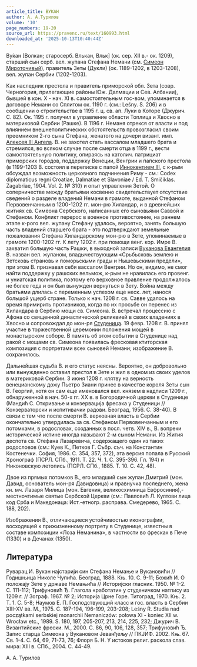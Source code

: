 ```yaml
---
article_title: ВУКАН
author: А. А.Турилов
volume: '10'
page_numbers: 19-20
source_url: https://pravenc.ru/text/160993.html
downloaded_at: '2025-10-13T10:40:44Z'
---
```


Ву́кан [Волкан; старосерб. Влькан, Вльк] (ок. сер. XII в.- ок. 1209), старший сын серб. вел. жупана Стефана Немани (см. [Симеон Мироточивый](<https://pravenc.ru/text/Симеон Мироточивый.html>)), правитель Зеты (Дукли) (ок. 1189-1202, в 1203-1208), вел. жупан Сербии (1202-1203).

Как наследник престола и правитель приморской обл. Зета (совр. Черногория, прилегающие районы Юж. Далмации и Сев. Албании), бывшей в кон. X - нач. XI в. самостоятельным гос-вом, упоминается в договоре Немани со Сплитом ок. 1190 г. (см.: Leśny. S. 206) и в сообщении о строительстве в 1195 г. ц. св. ап. Луки в Которе (Джурич. С. 82). Ок. 1195 г. получил в управление области Топлица и Хвосно в материковой Сербии (Рашке). В 1196 г. Неманя отрекся от власти и под влиянием внешнеполитических обстоятельств провозгласил своим преемником 2-го сына Стефана, женатого на дочери визант. имп. [Алексея III Ангела](<https://pravenc.ru/text/Алексея III Ангела.html>). В. не захотел стать вассалом младшего брата и стремился, во всяком случае после смерти отца в 1199 г., вести самостоятельную политику, опираясь на католич. патрициат приморских городов, поддержку Венеции, Венгрии и папского престола (в 1199-1203 В. состоял в переписке с папой [Иннокентием III](<https://pravenc.ru/text/Иннокентием III.html>), с к-рым обсуждал возможность церковного подчинения Риму - см.: Codex diplomaticus regni Croatiae, Dalmatiae et Slavoniae / Ed. T. Smičiklas. Zagabriae, 1904. Vol. 2. № 310) и опыт управления Зетой. О соперничестве между братьями косвенно свидетельствует отсутствие сведений о разделе владений Немани в грамоте, выданной Стефаном Первовенчанным в 1200-1202 гг. мон-рю Хиландар, и в древнейших житиях св. Симеона Сербского, написанных его сыновьями Саввой и Стефаном. Конфликт перерос в военное противостояние, на раннем этапе к-рого вел. жупану Стефану удалось, вероятно, занять большую часть владений старшего брата - это подтверждают земельные пожалования Стефана Хиландарскому мон-рю в Зете, упоминаемые в грамоте 1200-1202 гг. К лету 1202 г. при помощи венг. кор. Имре В. захватил большую часть Рашки, в выходной записи [Вуканова Евангелия](<https://pravenc.ru/text/Вуканово Евангелие.html>) В. назван вел. жупаном, владычествующим «Срьбьсковь землею и Зетсковь страновь и поморьскыми грады и Нышевьскими предели», при этом В. признавал себя вассалом Венгрии. Но он, видимо, не смог найти поддержку у рашских вельмож, к-рым не нравилась его провенг. и униатская политика, поэтому его верховное правление продолжалось не более года и он был вынужден вернуться в Зету. Война между братьями длилась с переменным успехом еще неск. лет, нанося большой ущерб стране. Только к нач. 1208 г. св. Савве удалось на время примирить противников, когда по их просьбе он перенес из Хиландара в Сербию мощи св. Симеона. В. встречал процессию с Афона со священной династической реликвией в своих владениях в Хвосно и сопровождал до мон-ря [Студеница](https://pravenc.ru/text/Студеница.html). 19 февр. 1208 г. В. принял участие в торжественной церемонии положения мощей в монастырском соборе. В память об этом событии в Студенице над ракой с мощами св. Симеона появилась фресковая ктиторская композиция с портретами всех сыновей Немани; изображение В. сохранилось.

Дальнейшая судьба В. и его статус неясны. Вероятно, он добровольно или вынужденно оставил престол в Зете и жил в одном из своих уделов в материковой Сербии. 3 июня 1208 г. клятву на верность венецианскому дожу Пьетро Зиани принес в качестве короля Зеты сын В. Георгий, хотя он сам еще именовался вел. князем в надписи 1209 г., обнаруженной в нач. 50-х гг. XX в. в Богородичной церкви в Студенице (Мандић С. Откривање и конзервациjа фресака у Студеници // Конзерваторски и испитивачки радови. Београд, 1956. С. 38-40). В связи с тем что после смерти В. верховная власть в Сербии окончательно утвердилась за св. Стефаном Первовенчанным и его потомками, в родословах, созданных в посл. четв. XIV в., В. вопреки исторической истине иногда называют 2-м сыном Немани. Из Жития деспота св. Стефана Лазаревича, содержащего один из таких родословов (см.: Куев К., Петков Г. Събр. съч. на Константин Костенечки. София, 1986. С. 354, 357, 372), эта версия попала в Русский Хронограф (ПСРЛ. СПб., 1911. Т. 22. Ч. 1. С. 395-396. Гл. 194) и Никоновскую летопись (ПСРЛ. СПб., 1885. Т. 10. С. 42, 48).

Двое из прямых потомков В., его младший сын жупан Дмитрий (мон. Давид, основатель мон-ря Давидовица) и правнучка последнего, жена кн. мч. Лазаря Милица (мон. Евгения, великосхимница Евфросиния),- местночтимые святые Сербской Церкви (см.: Павловић Л. Култови лица код Срба и Македонаца: Ист.-етногр. расправа. Смедерево, 1965. С. 188, 202).

Изображения В., отличающиеся устойчивостью иконографии, восходящей к прижизненному портрету в Студенице, известны в составе композиции «Лоза Неманина», в частности во фресках в Пече (1330) и в Дечанах (1350).

## Литература

Руварац И. Вукан наjстариjи син Стефана Немање и Вукановићи // Годишњица Николе Чупића. Београд, 1888. Књ. 10. С. 9-11; Божић И. О положаjу Зете у државе Немањића // Историjски гласник. 1950. № 1-2. С. 111-112; Трифуновић Ђ. Глагола «работати» у студеничком натпису из 1209 г. // Зограф. 1967. № 2; Историjа Црне Горе. Титоград, 1970. Књ. 2. Т. 1. С. 5-8; Наумов Е. П. Господствующий класс и гос. власть в Сербии XIII-XV вв. М., 1975. С. 187-194, 196-199, 203-208; Leśny R. Studia nad początkami serbskiej monarchii Nemaniczów: połowa XI - koniec XII w. Wrocław etc., 1989. S. 180, 197, 205-207, 213, 214, 225, 232; Джурич В. Византийские фрески. М., 2000. С. 86, 90, 106, 128, 357; Трифуновић Ђ. Запис старца Симеона у Вукановом Jеванђељу // ПКJИФ. 2002. Књ. 67. Св. 1-4. С. 64, 69, 71-73, 76; Флоря Б. Н. У истоков религ. раскола слав. мира: XIII в. СПб., 2004. С. 44-49.

А. А.  Турилов
